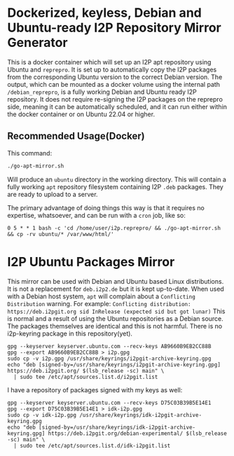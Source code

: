 Dockerized, keyless, Debian and Ubuntu-ready I2P Repository Mirror Generator
============================================================================

This is a docker container which will set up an I2P apt repository using Ubuntu and `reprepro`.
It is set up to automatically copy the I2P packages from the corresponding Ubuntu version to the correct Debian version.
The output, which can be mounted as a docker volume using the internal path `/debian_reprepro`, is a fully working Debian and Ubuntu ready I2P repository. It does not require re-signing the I2P packages on the reprepro side, meaning it can be automatically scheduled, and it can run either within the docker container or on Ubuntu 22.04 or higher.

Recommended Usage(Docker)
-------------------------

This command:

```sh
./go-apt-mirror.sh
```

Will produce an `ubuntu` directory in the working directory.
This will contain a fully working `apt` repository filesystem containing I2P `.deb` packages.
They are ready to upload to a server.

The primary advantage of doing things this way is that it requires no expertise, whatsoever, and can be run with a `cron` job, like so:

```
0 5 * * 1 bash -c 'cd /home/user/i2p.reprepro/ && ./go-apt-mirror.sh && cp -rv ubuntu/* /var/www/html/'
```

I2P Ubuntu Packages Mirror
==========================

This mirror can be used with Debian and Ubuntu based Linux distributions.
It is not a replacement for `deb.i2p2.de` but it is kept up-to-date.
When used with a Debian host system, `apt` will complain about a `Conflicting Distribution` warning.
For example: `Conflicting distribution: https://deb.i2pgit.org sid InRelease (expected sid but got lunar)`
This is normal and a result of using the Ubuntu repositories as a Debian source.
The packages themselves are identical and this is not harmful.
There is no i2p-keyring package in this repository(yet).

```
gpg --keyserver keyserver.ubuntu.com --recv-keys AB9660B9EB2CC88B
gpg --export AB9660B9EB2CC88B > i2p.gpg
sudo cp -v i2p.gpg /usr/share/keyrings/i2pgit-archive-keyring.gpg
echo "deb [signed-by=/usr/share/keyrings/i2pgit-archive-keyring.gpg] https://deb.i2pgit.org/ $(lsb_release -sc) main" \
  | sudo tee /etc/apt/sources.list.d/i2pgit.list
```

I have a repository of packages signed with my keys as well:

```
gpg --keyserver keyserver.ubuntu.com --recv-keys D75C03B39B5E14E1
gpg --export D75C03B39B5E14E1 > idk-i2p.gpg
sudo cp -v idk-i2p.gpg /usr/share/keyrings/idk-i2pgit-archive-keyring.gpg
echo "deb [signed-by=/usr/share/keyrings/idk-i2pgit-archive-keyring.gpg] https://deb.i2pgit.org/debian-experimental/ $(lsb_release -sc) main" \
  | sudo tee /etc/apt/sources.list.d/idk-i2pgit.list
```

